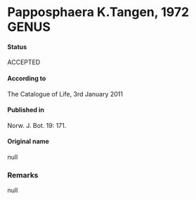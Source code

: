 Papposphaera K.Tangen, 1972 GENUS
=======

#### Status
ACCEPTED

#### According to
The Catalogue of Life, 3rd January 2011

#### Published in
Norw. J. Bot. 19: 171.

#### Original name
null

### Remarks
null
